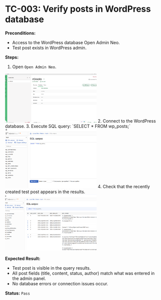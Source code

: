 # TC-003: Verify posts in WordPress database  

**Preconditions:**  
- Access to the WordPress database  Open Admin Neo.  
- Test post exists in WordPress admin.  

**Steps:**  
1. Open `Open Admin Neo`.  
<img src="screenshots/db1.png" width="300"/>   
2. Connect to the WordPress database.  
3. Execute SQL query: `SELECT * FROM wp_posts;`  
<img src="screenshots/db2.png" width="300"/>   
4. Check that the recently created test post appears in the results.  
<img src="screenshots/db3.png" width="300"/>  

**Expected Result:**  
- Test post is visible in the query results.  
- All post fields (title, content, status, author) match what was entered in the admin panel.  
- No database errors or connection issues occur.  

**Status:** `Pass`  

